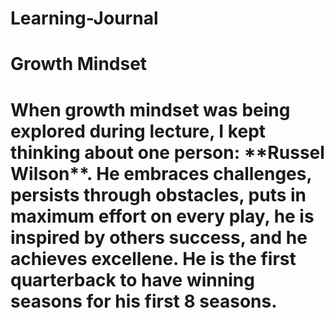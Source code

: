 # Learning-Journal

<h1> Growth Mindset <h1>
When growth mindset was being explored during lecture, I kept thinking about one person: **Russel Wilson**. He embraces challenges, persists through obstacles, puts in maximum effort on every play, he is inspired by others success, and he achieves excellene.  He is the first quarterback to have winning seasons for his first 8 seasons. 
